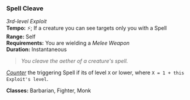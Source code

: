 ### Spell Cleave
*3rd-level Exploit*  
**Tempo:** ⚡; If a creature you can see targets only you with a Spell  
**Range:** Self  
**Requirements:** You are wielding a *Melee Weapon*  
**Duration:** Instantaneous  

> *You cleave the aether of a creature's spell.*

*[Counter]* the triggering Spell if its of level `X` or lower, where `X = 1 + this Exploit's level`.

**Classes:** Barbarian, Fighter, Monk

[Counter]: ../../Rules/Spellcasting/Countering%20A%20Spell.md
